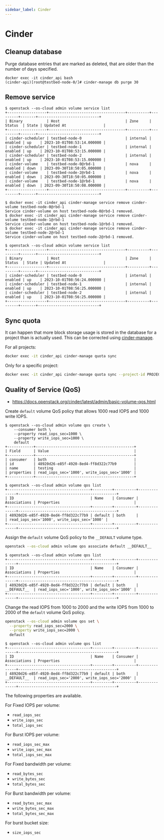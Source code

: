 ```yaml
---
sidebar_label: Cinder
---
```


# Cinder

## Cleanup database

Purge database entries that are marked as deleted, that are older than
the number of days specified.

```console
docker exec -it cinder_api bash
(cinder-api)[root@testbed-node-0/]# cinder-manage db purge 30
```

## Remove service

```console
$ openstack --os-cloud admin volume service list
+------------------+-----------------------------------+----------+---------+-------+----------------------------+
| Binary           | Host                              | Zone     | Status  | State | Updated At                 |
+------------------+-----------------------------------+----------+---------+-------+----------------------------+
| cinder-scheduler | testbed-node-0                    | internal | enabled | up    | 2023-10-01T08:53:14.000000 |
| cinder-scheduler | testbed-node-1                    | internal | enabled | up    | 2023-10-01T08:53:15.000000 |
| cinder-scheduler | testbed-node-2                    | internal | enabled | up    | 2023-10-01T08:53:15.000000 |
| cinder-volume    | testbed-node-0@rbd-1              | nova     | enabled | down  | 2023-09-30T18:50:05.000000 |
| cinder-volume    | testbed-node-2@rbd-1              | nova     | enabled | down  | 2023-09-30T18:50:05.000000 |
| cinder-volume    | testbed-node-1@rbd-1              | nova     | enabled | down  | 2023-09-30T18:50:08.000000 |
+------------------+-----------------------------------+----------+---------+-------+----------------------------+
```

```console
$ docker exec -it cinder_api cinder-manage service remove cinder-volume testbed-node-0@rbd-1
Service cinder-volume on host testbed-node-0@rbd-1 removed.
$ docker exec -it cinder_api cinder-manage service remove cinder-volume testbed-node-1@rbd-1
Service cinder-volume on host testbed-node-1@rbd-1 removed.
$ docker exec -it cinder_api cinder-manage service remove cinder-volume testbed-node-2@rbd-1
Service cinder-volume on host testbed-node-2@rbd-1 removed.
```

```console
$ openstack --os-cloud admin volume service list
+------------------+-----------------------------------+----------+---------+-------+----------------------------+
| Binary           | Host                              | Zone     | Status  | State | Updated At                 |
+------------------+-----------------------------------+----------+---------+-------+----------------------------+
| cinder-scheduler | testbed-node-0                    | internal | enabled | up    | 2023-10-01T08:56:24.000000 |
| cinder-scheduler | testbed-node-1                    | internal | enabled | up    | 2023-10-01T08:56:25.000000 |
| cinder-scheduler | testbed-node-2                    | internal | enabled | up    | 2023-10-01T08:56:25.000000 |
+------------------+-----------------------------------+----------+---------+-------+----------------------------+
```

## Sync quota

It can happen that more block storage usage is stored in the database for a project than
is actually used. This can be corrected using [cinder-manage](https://docs.openstack.org/cinder/latest/cli/cinder-manage.html).

For all projects:

```bash
docker exec -it cinder_api cinder-manage quota sync
```

Only for a specific project:

```bash
docker exec -it cinder_api cinder-manage quota sync --project-id PROJECT_ID
```

## Quality of Service (QoS)

* https://docs.openstack.org/cinder/latest/admin/basic-volume-qos.html

Create `default` volume QoS policy that allows 1000 read IOPS and 1000 write IOPS.

```console
$ openstack --os-cloud admin volume qos create \
    --consumer both \
    --property read_iops_sec=1000 \
    --property write_iops_sec=1000 \
    default
+------------+---------------------------------------------+
| Field      | Value                                       |
+------------+---------------------------------------------+
| consumer   | both                                        |
| id         | 48920d26-e85f-4920-8ed4-ff8d322c77b9        |
| name       | testing                                     |
| properties | read_iops_sec='1000', write_iops_sec='1000' |
+------------+---------------------------------------------+
```

```console
$ openstack --os-cloud admin volume qos list
+--------------------------------------+---------+----------+--------------+---------------------------------------------+
| ID                                   | Name    | Consumer | Associations | Properties                                  |
+--------------------------------------+---------+----------+--------------+---------------------------------------------+
| 48920d26-e85f-4920-8ed4-ff8d322c77b9 | default | both     |              | read_iops_sec='1000', write_iops_sec='1000' |
+--------------------------------------+---------+----------+--------------+---------------------------------------------+
```

Assign the `default` volume QoS policy to the `__DEFAULT` volume type.

```bash
openstack --os-cloud admin volume qos associate default __DEFAULT__
```

```console
$ openstack --os-cloud admin volume qos list
+--------------------------------------+---------+----------+--------------+---------------------------------------------+
| ID                                   | Name    | Consumer | Associations | Properties                                  |
+--------------------------------------+---------+----------+--------------+---------------------------------------------+
| 48920d26-e85f-4920-8ed4-ff8d322c77b9 | default | both     | __DEFAULT__  | read_iops_sec='1000', write_iops_sec='1000' |
+--------------------------------------+---------+----------+--------------+---------------------------------------------+
```

Change the read IOPS from 1000 to 2000 and the write IOPS from 1000 to 2000 of the `default` volume QoS policy.

```bash
openstack --os-cloud admin volume qos set \
  --property read_iops_sec=2000 \
  --property write_iops_sec=2000 \
  default
```

```console
$ openstack --os-cloud admin volume qos list
+--------------------------------------+---------+----------+--------------+---------------------------------------------+
| ID                                   | Name    | Consumer | Associations | Properties                                  |
+--------------------------------------+---------+----------+--------------+---------------------------------------------+
| 48920d26-e85f-4920-8ed4-ff8d322c77b9 | default | both     | __DEFAULT__  | read_iops_sec='2000', write_iops_sec='2000' |
+--------------------------------------+---------+----------+--------------+---------------------------------------------+
```

The following properties are available.

For Fixed IOPS per volume:
* `read_iops_sec`
* `write_iops_sec`
* `total_iops_sec`

For Burst IOPS per volume:
* `read_iops_sec_max`
* `write_iops_sec_max`
* `total_iops_sec_max`

For Fixed bandwidth per volume:
* `read_bytes_sec`
* `write_bytes_sec`
* `total_bytes_sec`

For Burst bandwidth per volume:
* `read_bytes_sec_max`
* `write_bytes_sec_max`
* `total_bytes_sec_max`

For burst bucket size:
* `size_iops_sec`
